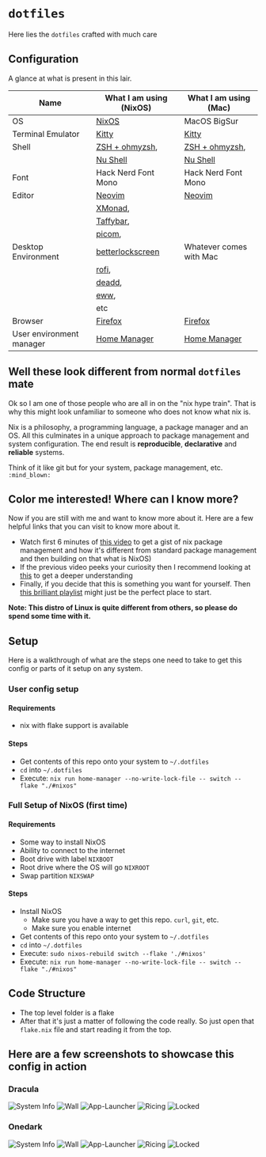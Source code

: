 # `dotfiles`

Here lies the `dotfiles` crafted with much care

## Configuration

A glance at what is present in this lair.

| Name                     | What I am using (NixOS)                                                  | What I am using (Mac)                                |
| ------------------------ | ------------------------------------------------------------------------ | ---------------------------------------------------- |
| OS                       | [NixOS](https://nixos.org/)                                              | MacOS BigSur                                         |
| Terminal Emulator        | [Kitty](https://sw.kovidgoyal.net/kitty/)                                | [Kitty](https://sw.kovidgoyal.net/kitty/)            |
| Shell                    | [ZSH + ohmyzsh](https://ohmyz.sh/),                                      | [ZSH + ohmyzsh](https://ohmyz.sh/),                  |
|                          | [Nu Shell](https://www.nushell.sh/)                                      | [Nu Shell](https://www.nushell.sh/)                  |
| Font                     | Hack Nerd Font Mono                                                      | Hack Nerd Font Mono                                  |
| Editor                   | [Neovim](https://neovim.io/)                                             | [Neovim](https://neovim.io/)                         |
|                          | [XMonad](https://xmonad.org/),                                           |                                                      |
|                          | [Taffybar](https://github.com/taffybar/taffybar),                        |                                                      |
|                          | [picom](https://github.com/yshui/picom),                                 |                                                      |
| Desktop Environment      | [betterlockscreen](https://github.com/betterlockscreen/betterlockscreen) | Whatever comes with Mac                              |
|                          | [rofi](https://github.com/davatorium/rofi),                              |                                                      |
|                          | [deadd](https://github.com/phuhl/linux_notification_center),             |                                                      |
|                          | [eww](https://github.com/elkowar/eww),                                   |                                                      |
|                          | etc                                                                      |                                                      |
| Browser                  | [Firefox](https://www.mozilla.org/en-US/firefox/)                        | [Firefox](https://www.mozilla.org/en-US/firefox/)    |
| User environment manager | [Home Manager](https://nixos.wiki/wiki/Home_Manager)                     | [Home Manager](https://nixos.wiki/wiki/Home_Manager) |

## Well these look different from normal `dotfiles` mate

Ok so I am one of those people who are all in on the "nix hype train".
That is why this might look unfamiliar to someone who does not know what nix
is.

Nix is a philosophy, a programming language, a package manager and an OS. All
this culminates in a unique approach to package management and system
configuration. The end result is **reproducible**, **declarative** and
**reliable** systems.

Think of it like git but for your system, package management, etc. `:mind_blown:`

## Color me interested! Where can I know more?

Now if you are still with me and want to know more about it. Here are a few
helpful links that you can visit to know more about it.

- Watch first 6 minutes of [this
  video](https://www.youtube.com/watch?v=oPymb2-IXbg) to get a gist of nix
  package management and how it's different from standard package management
  and then building on that what is NixOS)
- If the previous video peeks your curiosity then I recommend looking at
  [this](https://www.youtube.com/watch?v=6iVXaqUfHi4) to get a deeper
  understanding
- Finally, if you decide that this is something you want for yourself. Then
  [this brilliant
  playlist](https://www.youtube.com/watch?v=QKoQ1gKJY5A&list=PL-saUBvIJzOkjAw_vOac75v-x6EzNzZq-)
  might just be the perfect place to start.

**Note: This distro of Linux is quite different from others, so please do spend
some time with it.**

## Setup

Here is a walkthrough of what are the steps one need to take to get this config
or parts of it setup on any system.

### User config setup

#### Requirements

- nix with flake support is available

#### Steps

- Get contents of this repo onto your system to `~/.dotfiles`
- `cd` into `~/.dotfiles`
- Execute: `nix run home-manager --no-write-lock-file -- switch --flake "./#nixos"`

### Full Setup of NixOS (first time)

#### Requirements

- Some way to install NixOS
- Ability to connect to the internet
- Boot drive with label `NIXBOOT`
- Root drive where the OS will go `NIXROOT`
- Swap partition `NIXSWAP`

#### Steps

- Install NixOS
  - Make sure you have a way to get this repo. `curl`, `git`, etc.
  - Make sure you enable internet
- Get contents of this repo onto your system to `~/.dotfiles`
- `cd` into `~/.dotfiles`
- Execute: `sudo nixos-rebuild switch --flake './#nixos'`
- Execute: `nix run home-manager --no-write-lock-file -- switch --flake "./#nixos"`

## Code Structure

- The top level folder is a flake
- After that it's just a matter of following the code really. So just open that
  `flake.nix` file and start reading it from the top.

## Here are a few screenshots to showcase this config in action

### Dracula

![System Info](./screenshots/dracula/sysinfo.png?raw=true "System Info")
![Wall](./screenshots/dracula/wallpaper.png?raw=true "Wallpaper")
![App-Launcher](./screenshots/dracula/rofi-search.png?raw=true "App Launcher")
![Ricing](./screenshots/dracula/in-action.png?raw=true "Ricing in progress")
![Locked](./screenshots/dracula/locked.png?raw=true "Locked")

### Onedark

![System Info](./screenshots/onedark/sysinfo.png?raw=true "System Info")
![Wall](./screenshots/onedark/wallpaper.png?raw=true "Wallpaper")
![App-Launcher](./screenshots/onedark/rofi-search.png?raw=true "App Launcher")
![Ricing](./screenshots/onedark/in-action.png?raw=true "Ricing in progress")
![Locked](./screenshots/onedark/locked.png?raw=true "Locked")
